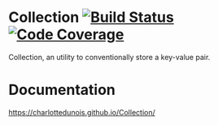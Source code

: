 # Collection [![Build Status](https://scrutinizer-ci.com/g/CharlotteDunois/Collection/badges/build.png?b=master)](https://scrutinizer-ci.com/g/CharlotteDunois/Collection/build-status/master) [![Code Coverage](https://scrutinizer-ci.com/g/CharlotteDunois/Collection/badges/coverage.png?b=master)](https://scrutinizer-ci.com/g/CharlotteDunois/Collection/?branch=master)

Collection, an utility to conventionally store a key-value pair.

# Documentation
https://charlottedunois.github.io/Collection/
